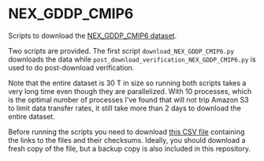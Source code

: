 # NEX_GDDP_CMIP6
Scripts to download the [NEX_GDDP_CMIP6 dataset](https://www.nccs.nasa.gov/services/data-collections/land-based-products/nex-gddp-cmip6).

Two scripts are provided. The first script `download_NEX_GDDP_CMIP6.py` downloads the data while `post_download_verification_NEX_GDDP_CMIP6.py` is used to do post-download verification.

Note that the entire dataset is 30 T in size so running both scripts takes a very long time even though they are parallelized. With 10 processes, which is the optimal number of processes I've found that will not trip Amazon S3 to limit data transfer rates, it still take more than 2 days to download the entire dataset.

Before running the scripts you need to download [this CSV file](https://nex-gddp-cmip6.s3-us-west-2.amazonaws.com/gddp-cmip6-files.csv) containing the links to the files and their checksums. Ideally, you should download a fresh copy of the file, but a backup copy is also included in this repository.

